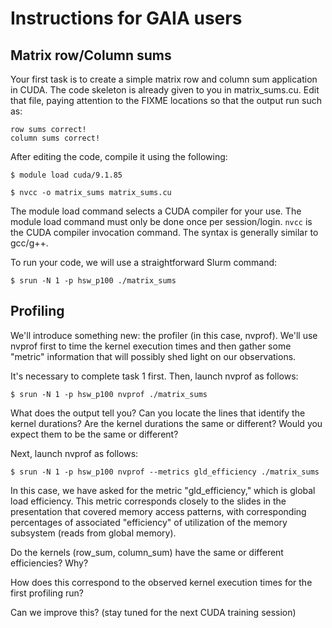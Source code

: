 # Instructions for GAIA users

## Matrix row/Column sums

Your first task is to create a simple matrix row and column sum application in CUDA. The code skeleton is already given to you in matrix_sums.cu. Edit that file, paying attention to the FIXME locations so that the output run such as:

```
row sums correct!
column sums correct!
```

After editing the code, compile it using the following:

`$ module load cuda/9.1.85`

`$ nvcc -o matrix_sums matrix_sums.cu`

The module load command selects a CUDA compiler for your use. The module load command must only be done once per session/login. `nvcc` is the CUDA compiler invocation command. The syntax is generally similar to gcc/g++.

To run your code, we will use a straightforward Slurm command:

`$ srun -N 1 -p hsw_p100 ./matrix_sums`

## Profiling

We'll introduce something new: the profiler (in this case, nvprof).  We'll use nvprof first to time the kernel execution times and then gather some "metric" information that will possibly shed light on our observations.

It's necessary to complete task 1 first. Then, launch nvprof as follows:

`$ srun -N 1 -p hsw_p100 nvprof ./matrix_sums`

What does the output tell you?
Can you locate the lines that identify the kernel durations?
Are the kernel durations the same or different?
Would you expect them to be the same or different?

Next, launch nvprof as follows:

`$ srun -N 1 -p hsw_p100 nvprof --metrics gld_efficiency ./matrix_sums`

In this case, we have asked for the metric "gld_efficiency," which is global load efficiency. This metric corresponds closely to the slides in the presentation that covered memory access patterns, with corresponding percentages of associated "efficiency" of utilization of the memory subsystem (reads from global memory).

Do the kernels (row_sum, column_sum) have the same or different efficiencies?
Why?

How does this correspond to the observed kernel execution times for the first profiling run?

Can we improve this?  (stay tuned for the next CUDA training session)
